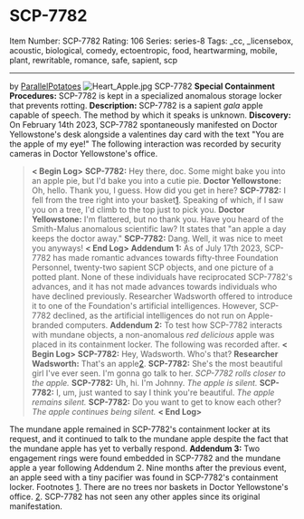 # SCP-7782
Item Number: SCP-7782
Rating: 106
Series: series-8
Tags: _cc, _licensebox, acoustic, biological, comedy, ectoentropic, food, heartwarming, mobile, plant, rewritable, romance, safe, sapient, scp

---

by [ParallelPotatoes](/parallels-potato-page)
![Heart_Apple.jpg](https://scp-wiki.wdfiles.com/local--files/scp-7782/Heart_Apple.jpg)
SCP-7782
**Special Containment Procedures:** SCP-7782 is kept in a specialized anomalous storage locker that prevents rotting.
**Description:** SCP-7782 is a sapient _gala_ apple capable of speech. The method by which it speaks is unknown.
**Discovery:** On February 14th 2023, SCP-7782 spontaneously manifested on Doctor Yellowstone's desk alongside a valentines day card with the text "You are the apple of my eye!" The following interaction was recorded by security cameras in Doctor Yellowstone's office.
> **< Begin Log>**
> **SCP-7782:** Hey there, doc. Some might bake you into an apple pie, but I'd bake you into a cutie pie.
> **Doctor Yellowstone:** Oh, hello. Thank you, I guess. How did you get in here?
> **SCP-7782:** I fell from the tree right into your basket[1](javascript:;). Speaking of which, if I saw you on a tree, I'd climb to the top just to pick you.
> **Doctor Yellowstone:** I'm flattered, but no thank you. Have you heard of the Smith-Malus anomalous scientific law? It states that "an apple a day keeps the doctor away."
> **SCP-7782:** Dang. Well, it was nice to meet you anyways!
> **< End Log>**
**Addendum 1:** As of July 17th 2023, SCP-7782 has made romantic advances towards fifty-three Foundation Personnel, twenty-two sapient SCP objects, and one picture of a potted plant. None of these individuals have reciprocated SCP-7782's advances, and it has not made advances towards individuals who have declined previously. Researcher Wadsworth offered to introduce it to one of the Foundation's artificial intelligences. However, SCP-7782 declined, as the artificial intelligences do not run on Apple-branded computers.
**Addendum 2:** To test how SCP-7782 interacts with mundane objects, a non-anomalous _red delicious_ apple was placed in its containment locker. The following was recorded after.
**< Begin Log>**
**SCP-7782:** Hey, Wadsworth. Who's that?
**Researcher Wadsworth:** That's an apple[2](javascript:;).
**SCP-7782:** She's the most beautiful girl I've ever seen. I'm gonna go talk to her.
_SCP-7782 rolls closer to the apple._
**SCP-7782:** Uh, hi. I'm Johnny.
_The apple is silent._
**SCP-7782:** I, um, just wanted to say I think you're beautiful.
_The apple remains silent._
**SCP-7782:** Do you want to get to know each other?
_The apple continues being silent._
**< End Log>**
  
The mundane apple remained in SCP-7782's containment locker at its request, and it continued to talk to the mundane apple despite the fact that the mundane apple has yet to verbally respond. 
**Addendum 3:** Two engagement rings were found embedded in SCP-7782 and the mundane apple a year following Addendum 2. Nine months after the previous event, an apple seed with a tiny pacifier was found in SCP-7782's containment locker.
Footnotes
[1](javascript:;). There are no trees nor baskets in Doctor Yellowstone's office.
[2](javascript:;). SCP-7782 has not seen any other apples since its original manifestation.